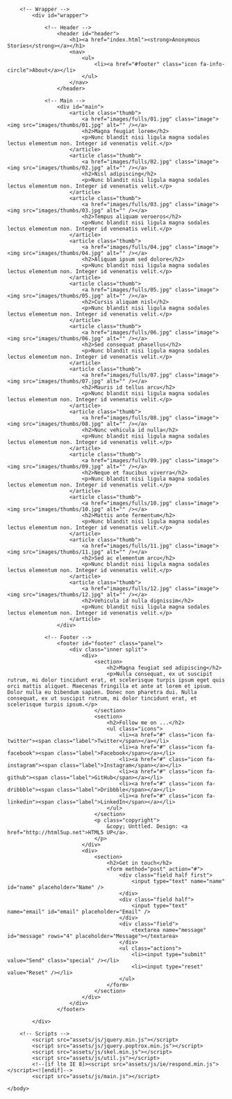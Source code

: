<html>
	<head>
		<title>Anonymous Stories</title>
		<meta charset="utf-8" />
		<meta name="viewport" content="width=device-width, initial-scale=1, user-scalable=no" />
		<!--[if lte IE 8]><script src="assets/js/ie/html5shiv.js"></script><![endif]-->
		<link rel="stylesheet" href="assets/css/main.css" />
		<!--[if lte IE 9]><link rel="stylesheet" href="assets/css/ie9.css" /><![endif]-->
		<!--[if lte IE 8]><link rel="stylesheet" href="assets/css/ie8.css" /><![endif]-->
	</head>
	<body>

		<!-- Wrapper -->
			<div id="wrapper">

				<!-- Header -->
					<header id="header">
						<h1><a href="index.html"><strong>Anonymous Stories</strong></a></h1>
						<nav>
							<ul>
								<li><a href="#footer" class="icon fa-info-circle">About</a></li>
							</ul>
						</nav>
					</header>

				<!-- Main -->
					<div id="main">
						<article class="thumb">
							<a href="images/fulls/01.jpg" class="image"><img src="images/thumbs/01.jpg" alt="" /></a>
							<h2>Magna feugiat lorem</h2>
							<p>Nunc blandit nisi ligula magna sodales lectus elementum non. Integer id venenatis velit.</p>
						</article>
						<article class="thumb">
							<a href="images/fulls/02.jpg" class="image"><img src="images/thumbs/02.jpg" alt="" /></a>
							<h2>Nisl adipiscing</h2>
							<p>Nunc blandit nisi ligula magna sodales lectus elementum non. Integer id venenatis velit.</p>
						</article>
						<article class="thumb">
							<a href="images/fulls/03.jpg" class="image"><img src="images/thumbs/03.jpg" alt="" /></a>
							<h2>Tempus aliquam veroeros</h2>
							<p>Nunc blandit nisi ligula magna sodales lectus elementum non. Integer id venenatis velit.</p>
						</article>
						<article class="thumb">
							<a href="images/fulls/04.jpg" class="image"><img src="images/thumbs/04.jpg" alt="" /></a>
							<h2>Aliquam ipsum sed dolore</h2>
							<p>Nunc blandit nisi ligula magna sodales lectus elementum non. Integer id venenatis velit.</p>
						</article>
						<article class="thumb">
							<a href="images/fulls/05.jpg" class="image"><img src="images/thumbs/05.jpg" alt="" /></a>
							<h2>Cursis aliquam nisl</h2>
							<p>Nunc blandit nisi ligula magna sodales lectus elementum non. Integer id venenatis velit.</p>
						</article>
						<article class="thumb">
							<a href="images/fulls/06.jpg" class="image"><img src="images/thumbs/06.jpg" alt="" /></a>
							<h2>Sed consequat phasellus</h2>
							<p>Nunc blandit nisi ligula magna sodales lectus elementum non. Integer id venenatis velit.</p>
						</article>
						<article class="thumb">
							<a href="images/fulls/07.jpg" class="image"><img src="images/thumbs/07.jpg" alt="" /></a>
							<h2>Mauris id tellus arcu</h2>
							<p>Nunc blandit nisi ligula magna sodales lectus elementum non. Integer id venenatis velit.</p>
						</article>
						<article class="thumb">
							<a href="images/fulls/08.jpg" class="image"><img src="images/thumbs/08.jpg" alt="" /></a>
							<h2>Nunc vehicula id nulla</h2>
							<p>Nunc blandit nisi ligula magna sodales lectus elementum non. Integer id venenatis velit.</p>
						</article>
						<article class="thumb">
							<a href="images/fulls/09.jpg" class="image"><img src="images/thumbs/09.jpg" alt="" /></a>
							<h2>Neque et faucibus viverra</h2>
							<p>Nunc blandit nisi ligula magna sodales lectus elementum non. Integer id venenatis velit.</p>
						</article>
						<article class="thumb">
							<a href="images/fulls/10.jpg" class="image"><img src="images/thumbs/10.jpg" alt="" /></a>
							<h2>Mattis ante fermentum</h2>
							<p>Nunc blandit nisi ligula magna sodales lectus elementum non. Integer id venenatis velit.</p>
						</article>
						<article class="thumb">
							<a href="images/fulls/11.jpg" class="image"><img src="images/thumbs/11.jpg" alt="" /></a>
							<h2>Sed ac elementum arcu</h2>
							<p>Nunc blandit nisi ligula magna sodales lectus elementum non. Integer id venenatis velit.</p>
						</article>
						<article class="thumb">
							<a href="images/fulls/12.jpg" class="image"><img src="images/thumbs/12.jpg" alt="" /></a>
							<h2>Vehicula id nulla dignissim</h2>
							<p>Nunc blandit nisi ligula magna sodales lectus elementum non. Integer id venenatis velit.</p>
						</article>
					</div>

				<!-- Footer -->
					<footer id="footer" class="panel">
						<div class="inner split">
							<div>
								<section>
									<h2>Magna feugiat sed adipiscing</h2>
									<p>Nulla consequat, ex ut suscipit rutrum, mi dolor tincidunt erat, et scelerisque turpis ipsum eget quis orci mattis aliquet. Maecenas fringilla et ante at lorem et ipsum. Dolor nulla eu bibendum sapien. Donec non pharetra dui. Nulla consequat, ex ut suscipit rutrum, mi dolor tincidunt erat, et scelerisque turpis ipsum.</p>
								</section>
								<section>
									<h2>Follow me on ...</h2>
									<ul class="icons">
										<li><a href="#" class="icon fa-twitter"><span class="label">Twitter</span></a></li>
										<li><a href="#" class="icon fa-facebook"><span class="label">Facebook</span></a></li>
										<li><a href="#" class="icon fa-instagram"><span class="label">Instagram</span></a></li>
										<li><a href="#" class="icon fa-github"><span class="label">GitHub</span></a></li>
										<li><a href="#" class="icon fa-dribbble"><span class="label">Dribbble</span></a></li>
										<li><a href="#" class="icon fa-linkedin"><span class="label">LinkedIn</span></a></li>
									</ul>
								</section>
								<p class="copyright">
									&copy; Unttled. Design: <a href="http://html5up.net">HTML5 UP</a>.
								</p>
							</div>
							<div>
								<section>
									<h2>Get in touch</h2>
									<form method="post" action="#">
										<div class="field half first">
											<input type="text" name="name" id="name" placeholder="Name" />
										</div>
										<div class="field half">
											<input type="text" name="email" id="email" placeholder="Email" />
										</div>
										<div class="field">
											<textarea name="message" id="message" rows="4" placeholder="Message"></textarea>
										</div>
										<ul class="actions">
											<li><input type="submit" value="Send" class="special" /></li>
											<li><input type="reset" value="Reset" /></li>
										</ul>
									</form>
								</section>
							</div>
						</div>
					</footer>

			</div>

		<!-- Scripts -->
			<script src="assets/js/jquery.min.js"></script>
			<script src="assets/js/jquery.poptrox.min.js"></script>
			<script src="assets/js/skel.min.js"></script>
			<script src="assets/js/util.js"></script>
			<!--[if lte IE 8]><script src="assets/js/ie/respond.min.js"></script><![endif]-->
			<script src="assets/js/main.js"></script>

	</body>
</html>
